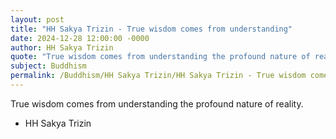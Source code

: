 ```yaml
---
layout: post
title: "HH Sakya Trizin - True wisdom comes from understanding"
date: 2024-12-28 12:00:00 -0000
author: HH Sakya Trizin
quote: "True wisdom comes from understanding the profound nature of reality."
subject: Buddhism
permalink: /Buddhism/HH Sakya Trizin/HH Sakya Trizin - True wisdom comes from understanding
---
```


True wisdom comes from understanding the profound nature of reality.

- HH Sakya Trizin
